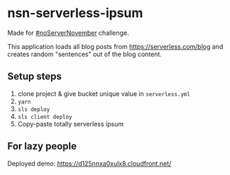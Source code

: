 # nsn-serverless-ipsum

Made for [#noServerNovember](https://serverless.com/blog/no-server-november-challenge/) challenge. 

This application loads all blog posts from https://serverless.com/blog and creates random "sentences" out of the blog content.

## Setup steps

1) clone project & give bucket unique value in `serverless.yml`
2) `yarn`
3) `sls deploy`
4) `sls client deploy`
5) Copy-paste totally serverless ipsum

## For lazy people

Deployed demo: https://d125nnxa0xulx8.cloudfront.net/

